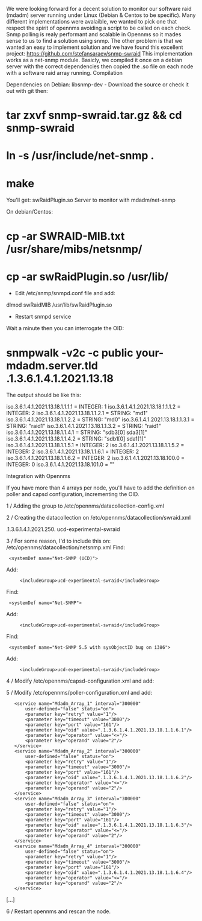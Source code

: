 We were looking forward for a decent solution to monitor our software raid (mdadm) server running under Linux (Debian & Centos to be specific).
Many different implementations were avalaible, we wanted to pick one that respect the spirit of opennms avoiding a script to be called on each check.
Snmp polling is realy performant and scalable in Opennms so it mades sense to us to find a solution using snmp.
The other problem is that we wanted an easy to implement solution and we have found this excellent project: https://github.com/stefansaraev/snmp-swraid
This implementation works as a net-snmp module.
Basicly, we compiled it once on a debian server with the correct dependencies then copied the .so file on each node with a software raid array running.
Compilation

Dependencies on Debian: libsnmp-dev - Download the source or check it out with git then:

 # tar zxvf snmp-swraid.tar.gz &&  cd snmp-swraid
 # ln -s /usr/include/net-snmp .
 # make

You'll get: swRaidPlugin.so
Server to monitor with mdadm/net-snmp

On debian/Centos:

 # cp -ar SWRAID-MIB.txt /usr/share/mibs/netsnmp/
 # cp -ar swRaidPlugin.so /usr/lib/

- Edit /etc/snmp/snmpd.conf file and add:

 dlmod swRaidMIB /usr/lib/swRaidPlugin.so

- Restart snmpd service

Wait a minute then you can interrogate the OID:

 # snmpwalk -v2c -c public your-mdadm.server.tld .1.3.6.1.4.1.2021.13.18

The output should be like this:

iso.3.6.1.4.1.2021.13.18.1.1.1.1 = INTEGER: 1
iso.3.6.1.4.1.2021.13.18.1.1.1.2 = INTEGER: 2
iso.3.6.1.4.1.2021.13.18.1.1.2.1 = STRING: "md1"
iso.3.6.1.4.1.2021.13.18.1.1.2.2 = STRING: "md0"
iso.3.6.1.4.1.2021.13.18.1.1.3.1 = STRING: "raid1"
iso.3.6.1.4.1.2021.13.18.1.1.3.2 = STRING: "raid1"
iso.3.6.1.4.1.2021.13.18.1.1.4.1 = STRING: "sdb3[0] sda3[1]"
iso.3.6.1.4.1.2021.13.18.1.1.4.2 = STRING: "sdb1[0] sda1[1]"
iso.3.6.1.4.1.2021.13.18.1.1.5.1 = INTEGER: 2
iso.3.6.1.4.1.2021.13.18.1.1.5.2 = INTEGER: 2
iso.3.6.1.4.1.2021.13.18.1.1.6.1 = INTEGER: 2
iso.3.6.1.4.1.2021.13.18.1.1.6.2 = INTEGER: 2
iso.3.6.1.4.1.2021.13.18.100.0 = INTEGER: 0
iso.3.6.1.4.1.2021.13.18.101.0 = ""

Integration with Opennms

If you have more than 4 arrays per node, you'll have to add the definition on poller and capsd configuration, incrementing the OID.

1 / Adding the group to /etc/opennms/datacollection-config.xml

   <include-collection dataCollectionGroup="swraid"/>

2 / Creating the datacollection on /etc/opennms/datacollection/swraid.xml

 <?xml version="1.0"?>
 <datacollection-group name="swraid">
 <resourceType name="ucdSwRaid" label="Mdadm (UcdExperimental.18)" resourceLabel="${swRaidDevice} (index ${index})">
 <persistenceSelectorStrategy class="org.opennms.netmgt.collectd.PersistAllSelectorStrategy"/>
 <storageStrategy class="org.opennms.netmgt.dao.support.SiblingColumnStorageStrategy">
   <parameter key="sibling-column-name" value="swRaidDevice" />
 </storageStrategy>
</resourceType>
<group name="ucd-experimental-swraid" ifType="all">
 <mibObj oid=".1.3.6.1.4.1.2021.13.18.1.1.1" instance="ucdSwRaid" alias="swRaidIndex" type="integer" />
 <mibObj oid=".1.3.6.1.4.1.2021.13.18.1.1.2" instance="ucdSwRaid" alias="swRaidDevice" type="string" />
 <mibObj oid=".1.3.6.1.4.1.2021.13.18.1.1.3" instance="ucdSwRaid" alias="swRaidPersonality" type="string" />
 <mibObj oid=".1.3.6.1.4.1.2021.13.18.1.1.4" instance="ucdSwRaid" alias="swRaidUnits" type="string" />
 <mibObj oid=".1.3.6.1.4.1.2021.13.18.1.1.5" instance="ucdSwRaid" alias="swRaidUnitCount" type="integer" />
 <mibObj oid=".1.3.6.1.4.1.2021.13.18.1.1.6" instance="ucdSwRaid" alias="swRaidStatus" type="integer" />
 <mibObj oid=".1.3.6.1.4.1.2021.13.18.100.0" instance="ucdSwRaid" alias="swRaidErrorFlag" type="integer" />
 <mibObj oid=".1.3.6.1.4.1.2021.13.18.101.0" instance="ucdSwRaid" alias="swRaidErrMessage" type="string" />
</group>
<systemDef name="Net-SNMP (UCD)">
  <sysoidMask>.1.3.6.1.4.1.2021.250.</sysoidMask>
  <collect>
    <includeGroup>ucd-experimental-swraid</includeGroup>
  </collect>
</systemDef>
</datacollection-group>

3 / For some reason, I'd to include this on: /etc/opennms/datacollection/netsnmp.xml Find:

     <systemDef name="Net-SNMP (UCD)">

Add:

         <includeGroup>ucd-experimental-swraid</includeGroup>

Find:

     <systemDef name="Net-SNMP">

Add:

         <includeGroup>ucd-experimental-swraid</includeGroup>

Find:

     <systemDef name="Net-SNMP 5.5 with sysObjectID bug on i386">

Add:

         <includeGroup>ucd-experimental-swraid</includeGroup>

4 / Modify /etc/opennms/capsd-configuration.xml and add:

 <protocol-plugin protocol="Mdadm_Array_1" class-name="org.opennms.netmgt.capsd.plugins.SnmpPlugin" scan="on" user-defined="false">
     <property key="vbname" value=".1.3.6.1.4.1.2021.13.18.1.1.1.1" />
     <property key="timeout" value="3000"/>
     <property key="retry" value="2"/>
 </protocol-plugin>
 <protocol-plugin protocol="Mdadm_Array_2" class-name="org.opennms.netmgt.capsd.plugins.SnmpPlugin" scan="on" user-defined="false">
     <property key="vbname" value=".1.3.6.1.4.1.2021.13.18.1.1.1.2" />
     <property key="timeout" value="3000"/>
     <property key="retry" value="2"/>
 </protocol-plugin>
 <protocol-plugin protocol="Mdadm_Array_3" class-name="org.opennms.netmgt.capsd.plugins.SnmpPlugin" scan="on" user-defined="false">
     <property key="vbname" value=".1.3.6.1.4.1.2021.13.18.1.1.1.3" />
     <property key="timeout" value="3000"/>
     <property key="retry" value="2"/>
 </protocol-plugin>
 <protocol-plugin protocol="Mdadm_Array_4" class-name="org.opennms.netmgt.capsd.plugins.SnmpPlugin" scan="on" user-defined="false">
     <property key="vbname" value=".1.3.6.1.4.1.2021.13.18.1.1.1.4" />
     <property key="timeout" value="3000"/>
     <property key="retry" value="2"/>
 </protocol-plugin>

5 / Modify /etc/opennms/poller-configuration.xml and add:

       <service name="Mdadm_Array_1" interval="300000"
           user-defined="false" status="on">
           <parameter key="retry" value="1"/>
           <parameter key="timeout" value="3000"/>
           <parameter key="port" value="161"/>
           <parameter key="oid" value=".1.3.6.1.4.1.2021.13.18.1.1.6.1"/>
           <parameter key="operator" value="<="/>
           <parameter key="operand" value="2"/>
       </service>
       <service name="Mdadm_Array_2" interval="300000"
           user-defined="false" status="on">
           <parameter key="retry" value="1"/>
           <parameter key="timeout" value="3000"/>
           <parameter key="port" value="161"/>
           <parameter key="oid" value=".1.3.6.1.4.1.2021.13.18.1.1.6.2"/>
           <parameter key="operator" value="<="/>
           <parameter key="operand" value="2"/>
       </service>
       <service name="Mdadm_Array_3" interval="300000"
           user-defined="false" status="on">
           <parameter key="retry" value="1"/>
           <parameter key="timeout" value="3000"/>
           <parameter key="port" value="161"/>
           <parameter key="oid" value=".1.3.6.1.4.1.2021.13.18.1.1.6.3"/>
           <parameter key="operator" value="<="/>
           <parameter key="operand" value="2"/>
       </service>
       <service name="Mdadm_Array_4" interval="300000"
           user-defined="false" status="on">
           <parameter key="retry" value="1"/>
           <parameter key="timeout" value="3000"/>
           <parameter key="port" value="161"/>
           <parameter key="oid" value=".1.3.6.1.4.1.2021.13.18.1.1.6.4"/>
           <parameter key="operator" value="<="/>
           <parameter key="operand" value="2"/>
       </service>

[...]

   <monitor service="Mdadm_Array_1" class-name="org.opennms.netmgt.poller.monitors.SnmpMonitor"/>
   <monitor service="Mdadm_Array_2" class-name="org.opennms.netmgt.poller.monitors.SnmpMonitor"/>
   <monitor service="Mdadm_Array_3" class-name="org.opennms.netmgt.poller.monitors.SnmpMonitor"/>
   <monitor service="Mdadm_Array_4" class-name="org.opennms.netmgt.poller.monitors.SnmpMonitor"/>

6 / Restart opennms and rescan the node. 
